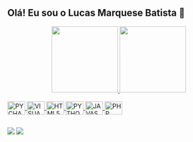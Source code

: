   ##  Olá!  Eu sou o Lucas Marquese Batista 🫡
  
<div align="center">
  <a href="https://github.com/lmbatista">
  <img height="150em" src="https://github-readme-stats.vercel.app/api?username=lmbatista&show_icons=true&theme=chartreuse-dark&include_all_commits=false&count_private=true"/>
  <img height="150em" src="https://github-readme-stats.vercel.app/api/top-langs/?username=lmbatista&layout=compact&langs_count=7&theme=chartreuse-dark"/>
</div
</div>
<div style="display: inline_block"><br>
 <img align="center" alt="PYCHARM" height="30" width="40" src="https://icongr.am/devicon/pycharm-original.svg?size=30&color=currentColor">

  <img align="center" alt="VISUALSTIDIO" height="30" width="40" src="https://icongr.am/devicon/visualstudio-plain.svg?size=30&color=f7f7f7">

   <img align="center" alt="HTML5" height="30" width="40" src="https://icongr.am/devicon/html5-original-wordmark.svg?size=30&color=f7f7f7">
  
  <img align="center" alt="PYTHON" height="30" width="40" src="https://icongr.am/devicon/python-original.svg?size=30&color=currentColor"> 
 
  <img align="center" alt="JAVASCRIPT" height="30" width="40" src="https://icongr.am/devicon/javascript-original.svg?size=30&color=currentColor">
  
  <img align="center" alt="PHP" height="30" width="40" src="https://icongr.am/devicon/php-original.svg?size=80&color=currentColor">
</div>
    
##
</div>
 <a href = "mailto:lucasmarquese02@gmail.com"><img src="https://img.shields.io/badge/Gmail-D14836?style=for-the-badge&logo=gmail&logoColor=white"></a>
  <a href="https://www.linkedin.com/in/lucas-marquese-batista-1a0a54180/" target="_blank"><img src="https://img.shields.io/badge/LinkedIn-0077B5?style=for-the-badge&logo=linkedin&logoColor=white"></a>
 
 </div>
